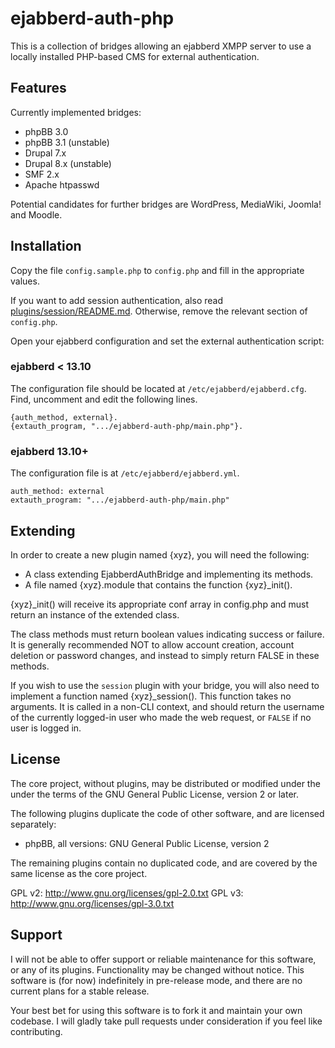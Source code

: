 ejabberd-auth-php
=================

This is a collection of bridges allowing an ejabberd XMPP server to use a locally
installed PHP-based CMS for external authentication.

Features
--------

Currently implemented bridges:

* phpBB 3.0
* phpBB 3.1 (unstable)
* Drupal 7.x
* Drupal 8.x (unstable)
* SMF 2.x
* Apache htpasswd

Potential candidates for further bridges are WordPress, MediaWiki, Joomla! and Moodle.

Installation
------------

Copy the file `config.sample.php` to `config.php` and fill in the appropriate
values.

If you want to add session authentication, also read [plugins/session/README.md](
plugins/session/README.md). Otherwise, remove the relevant section of `config.php`.

Open your ejabberd configuration and set the external authentication script:

### ejabberd < 13.10 ###

The configuration file should be located at `/etc/ejabberd/ejabberd.cfg`. Find, uncomment
and edit the following lines.

    {auth_method, external}.
    {extauth_program, ".../ejabberd-auth-php/main.php"}.

### ejabberd 13.10+ ###

The configuration file is at `/etc/ejabberd/ejabberd.yml`.

    auth_method: external
    extauth_program: ".../ejabberd-auth-php/main.php"
    
Extending
---------

In order to create a new plugin named {xyz}, you will need the following:

* A class extending EjabberdAuthBridge and implementing its methods.
* A file named {xyz}.module that contains the function {xyz}_init().

{xyz}_init() will receive its appropriate conf array in config.php and must
return an instance of the extended class.

The class methods must return boolean values indicating success or failure.
It is generally recommended NOT to allow account creation, account deletion or
password changes, and instead to simply return FALSE in these methods.

If you wish to use the `session` plugin with your bridge, you will also need to
implement a function named {xyz}_session(). This function takes no arguments.
It is called in a non-CLI context, and should return the username of the
currently logged-in user who made the web request, or `FALSE` if no user
is logged in.

License
-------

The core project, without plugins, may be distributed or modified under the 
under the terms of the GNU General Public License, version 2 or later.

The following plugins duplicate the code of other software, and are licensed
separately:

* phpBB, all versions: GNU General Public License, version 2

The remaining plugins contain no duplicated code, and are covered by the same 
license as the core project.

GPL v2: http://www.gnu.org/licenses/gpl-2.0.txt
GPL v3: http://www.gnu.org/licenses/gpl-3.0.txt

Support
-------

I will not be able to offer support or reliable maintenance for this software,
or any of its plugins. Functionality may be changed without notice. This software
is (for now) indefinitely in pre-release mode, and there are no current plans
for a stable release.

Your best bet for using this software is to fork it and maintain your own
codebase. I will gladly take pull requests under consideration if you feel like
contributing.
